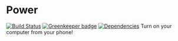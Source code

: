 # Power
[![Build Status](https://travis-ci.org/ScottBouloutian/power.svg?branch=master)](https://travis-ci.org/ScottBouloutian/power)
[![Greenkeeper badge](https://badges.greenkeeper.io/ScottBouloutian/power.svg)](https://greenkeeper.io/)
[![Dependencies](https://david-dm.org/ScottBouloutian/power.svg)](https://david-dm.org/)
Turn on your computer from your phone!
